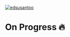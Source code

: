 [![edsusantoo](https://circleci.com/gh/edsusantoo/submission-dicoding-made.svg?style=shield)](https://circleci.com/gh/edsusantoo/submission-dicoding-made)

# On Progress 🔥
